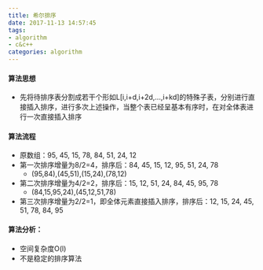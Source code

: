 ```yaml
---
title: 希尔排序
date: 2017-11-13 14:57:45
tags:
- algorithm
- c&c++
categories: algorithm
---
```


#### 算法思想

- 先将待排序表分割成若干个形如L[i,i+d,i+2d,...,i+kd]的特殊子表，分别进行直接插入排序，进行多次上述操作，当整个表已经呈基本有序时，在对全体表进行一次直接插入排序

#### 算法流程

- 原数组：95, 45, 15, 78, 84, 51, 24, 12
- 第一次排序增量为8/2=4，排序后：84, 45, 15, 12, 95, 51, 24, 78
  - (95,84),(45,51),(15,24),(78,12)
- 第二次排序增量为4/2=2，排序后：15, 12, 51, 24, 84, 45, 95, 78
  - (84,15,95,24),(45,12,51,78)
- 第三次排序增量为2/2=1，即全体元素直接插入排序，排序后：12, 15, 24, 45, 51, 78, 84, 95

#### 算法分析：

- 空间复杂度O(l)
- 不是稳定的排序算法